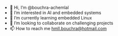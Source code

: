 - 👋 Hi, I’m @bouchra-achemlal
- 👀 I’m interested in AI and embedded systems
- 🌱 I’m currently learning embedded Linux
- 💞️ I’m looking to collaborate on challenging projects 
- 📫 How to reach me hmll.bouchra@hotmail.com

<!---
bouchra-ach/bouchra-ach is a ✨ special ✨ repository because its `README.md` (this file) appears on your GitHub profile.
You can click the Preview link to take a look at your changes.
--->
